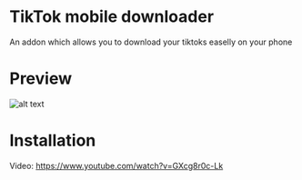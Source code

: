 # TikTok mobile downloader
An addon which allows you to download your tiktoks easelly on your phone

# Preview
![alt text](https://github.com/Knuspie/TikTok-mobile-downloader/blob/main/thumbnail.jpg?raw=true=498x1024)

# Installation
Video: https://www.youtube.com/watch?v=GXcg8r0c-Lk
